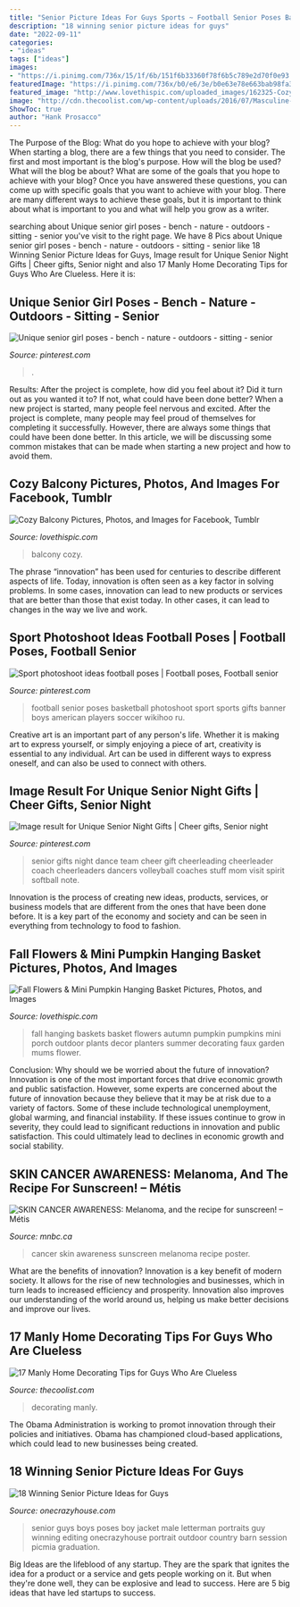 ```yaml
---
title: "Senior Picture Ideas For Guys Sports ~ Football Senior Poses Basketball Photoshoot Sport Sports Gifts Banner Boys American Players Soccer Wikihoo Ru"
description: "18 winning senior picture ideas for guys"
date: "2022-09-11"
categories:
- "ideas"
tags: ["ideas"]
images:
- "https://i.pinimg.com/736x/15/1f/6b/151f6b33360f78f6b5c789e2d70f0e93.jpg"
featuredImage: "https://i.pinimg.com/736x/b0/e6/3e/b0e63e78e663bab98fa34fe5629f769e.jpg"
featured_image: "http://www.lovethispic.com/uploaded_images/162325-Cozy-Balcony.jpg"
image: "http://cdn.thecoolist.com/wp-content/uploads/2016/07/Masculine-Themed-Room-home-decorating-tips-for-men.jpg"
ShowToc: true
author: "Hank Prosacco"
---
```



The Purpose of the Blog: What do you hope to achieve with your blog?
When starting a blog, there are a few things that you need to consider. The first and most important is the blog's purpose. How will the blog be used? What will the blog be about? What are some of the goals that you hope to achieve with your blog? Once you have answered these questions, you can come up with specific goals that you want to achieve with your blog. There are many different ways to achieve these goals, but it is important to think about what is important to you and what will help you grow as a writer.

	

		
searching about Unique senior girl poses - bench - nature - outdoors - sitting - senior you've visit to the right page. We have 8 Pics about Unique senior girl poses - bench - nature - outdoors - sitting - senior like 18 Winning Senior Picture Ideas for Guys, Image result for Unique Senior Night Gifts | Cheer gifts, Senior night and also 17 Manly Home Decorating Tips for Guys Who Are Clueless. Here it is:
		
    
## Unique Senior Girl Poses - Bench - Nature - Outdoors - Sitting - Senior

<img loading=lazy src="https://i.pinimg.com/736x/6c/b5/3b/6cb53b1709081aae0f45aa8dbef9df8e.jpg" onerror="this.onerror=null;this.src='https://tse3.mm.bing.net/th?id=OIP.hm6ulzuonsr7YHinH5cSyQHaLI&amp;pid=15.1';" alt="Unique senior girl poses - bench - nature - outdoors - sitting - senior">

_Source: pinterest.com_

>. 

	

Results: After the project is complete, how did you feel about it? Did it turn out as you wanted it to? If not, what could have been done better?
When a new project is started, many people feel nervous and excited. After the project is complete, many people may feel proud of themselves for completing it successfully. However, there are always some things that could have been done better. In this article, we will be discussing some common mistakes that can be made when starting a new project and how to avoid them.

    
## Cozy Balcony Pictures, Photos, And Images For Facebook, Tumblr

<img loading=lazy src="http://www.lovethispic.com/uploaded_images/162325-Cozy-Balcony.jpg" onerror="this.onerror=null;this.src='https://tse3.mm.bing.net/th?id=OIP.7Xr-lgn2tD6dyhNPqpz8VwHaK5&amp;pid=15.1';" alt="Cozy Balcony Pictures, Photos, and Images for Facebook, Tumblr">

_Source: lovethispic.com_

>balcony cozy. 

	

The phrase “innovation” has been used for centuries to describe different aspects of life. Today, innovation is often seen as a key factor in solving problems. In some cases, innovation can lead to new products or services that are better than those that exist today. In other cases, it can lead to changes in the way we live and work.

    
## Sport Photoshoot Ideas Football Poses | Football Poses, Football Senior

<img loading=lazy src="https://i.pinimg.com/736x/15/1f/6b/151f6b33360f78f6b5c789e2d70f0e93.jpg" onerror="this.onerror=null;this.src='https://tse3.mm.bing.net/th?id=OIP.eevLqsTSJwf-aw9Pag3h2AAAAA&amp;pid=15.1';" alt="Sport photoshoot ideas football poses | Football poses, Football senior">

_Source: pinterest.com_

>football senior poses basketball photoshoot sport sports gifts banner boys american players soccer wikihoo ru. 

	

Creative art is an important part of any person's life. Whether it is making art to express yourself, or simply enjoying a piece of art, creativity is essential to any individual. Art can be used in different ways to express oneself, and can also be used to connect with others.

    
## Image Result For Unique Senior Night Gifts | Cheer Gifts, Senior Night

<img loading=lazy src="https://i.pinimg.com/736x/b0/e6/3e/b0e63e78e663bab98fa34fe5629f769e.jpg" onerror="this.onerror=null;this.src='https://tse4.mm.bing.net/th?id=OIP.CRrm-RGpmFN9ISFCjgjD0wHaJ5&amp;pid=15.1';" alt="Image result for Unique Senior Night Gifts | Cheer gifts, Senior night">

_Source: pinterest.com_

>senior gifts night dance team cheer gift cheerleading cheerleader coach cheerleaders dancers volleyball coaches stuff mom visit spirit softball note. 

	

Innovation is the process of creating new ideas, products, services, or business models that are different from the ones that have been done before. It is a key part of the economy and society and can be seen in everything from technology to food to fashion.

    
## Fall Flowers &amp; Mini Pumpkin Hanging Basket Pictures, Photos, And Images

<img loading=lazy src="http://www.lovethispic.com/uploaded_images/281513-Fall-Flowers-Mini-Pumpkin-Hanging-Basket.jpg" onerror="this.onerror=null;this.src='https://tse4.mm.bing.net/th?id=OIP.1m_vEy2_8JZfjLsjYq3GfQAAAA&amp;pid=15.1';" alt="Fall Flowers &amp; Mini Pumpkin Hanging Basket Pictures, Photos, and Images">

_Source: lovethispic.com_

>fall hanging baskets basket flowers autumn pumpkin pumpkins mini porch outdoor plants decor planters summer decorating faux garden mums flower. 

	

Conclusion: Why should we be worried about the future of innovation?
Innovation is one of the most important forces that drive economic growth and public satisfaction. However, some experts are concerned about the future of innovation because they believe that it may be at risk due to a variety of factors. Some of these include technological unemployment, global warming, and financial instability. If these issues continue to grow in severity, they could lead to significant reductions in innovation and public satisfaction. This could ultimately lead to declines in economic growth and social stability.

    
## SKIN CANCER AWARENESS: Melanoma, And The Recipe For Sunscreen! – Métis

<img loading=lazy src="https://www.mnbc.ca/wp-content/uploads/2020/08/Skin-Cancer-Campaign-Poster-One-More-Week-Aug-17-21st-1-1200x1600.jpg" onerror="this.onerror=null;this.src='https://tse4.mm.bing.net/th?id=OIP.-ulLDrpu1ZgkbOfsQStIqgHaJ4&amp;pid=15.1';" alt="SKIN CANCER AWARENESS: Melanoma, and the recipe for sunscreen! – Métis">

_Source: mnbc.ca_

>cancer skin awareness sunscreen melanoma recipe poster. 

	

What are the benefits of innovation?
Innovation is a key benefit of modern society. It allows for the rise of new technologies and businesses, which in turn leads to increased efficiency and prosperity. Innovation also improves our understanding of the world around us, helping us make better decisions and improve our lives.

    
## 17 Manly Home Decorating Tips For Guys Who Are Clueless

<img loading=lazy src="http://cdn.thecoolist.com/wp-content/uploads/2016/07/Masculine-Themed-Room-home-decorating-tips-for-men.jpg" onerror="this.onerror=null;this.src='https://tse4.mm.bing.net/th?id=OIP.lC1PS4TDkUSRWNkcqoQREwHaFj&amp;pid=15.1';" alt="17 Manly Home Decorating Tips for Guys Who Are Clueless">

_Source: thecoolist.com_

>decorating manly. 

	

The Obama Administration is working to promot innovation through their policies and initiatives. Obama has championed cloud-based applications, which could lead to new businesses being created.

    
## 18 Winning Senior Picture Ideas For Guys

<img loading=lazy src="https://cdn.onecrazyhouse.com/wp-content/uploads/2016/08/letterman-jacket-photo.jpg" onerror="this.onerror=null;this.src='https://tse4.mm.bing.net/th?id=OIP.hPQyPk2t_Sfr6Z6wb6BQwQHaLH&amp;pid=15.1';" alt="18 Winning Senior Picture Ideas for Guys">

_Source: onecrazyhouse.com_

>senior guys boys poses boy jacket male letterman portraits guy winning editing onecrazyhouse portrait outdoor country barn session picmia graduation. 

	

Big Ideas are the lifeblood of any startup. They are the spark that ignites the idea for a product or a service and gets people working on it. But when they're done well, they can be explosive and lead to success. Here are 5 big ideas that have led startups to success.

